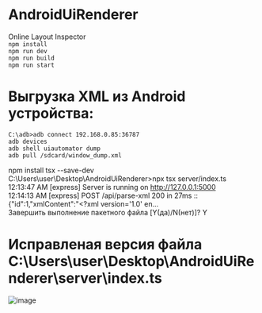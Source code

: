 # AndroidUiRenderer
Online Layout Inspector  
`npm install `  
`npm run dev `  
`npm run build`  
`npm run start`  

# Выгрузка XML из Android устройства: 
`C:\adb>adb connect 192.168.0.85:36787`  
`adb devices`  
`adb shell uiautomator dump`  
`adb pull /sdcard/window_dump.xml`  

npm install tsx --save-dev  
C:\Users\user\Desktop\AndroidUiRenderer>npx tsx server/index.ts  
12:13:47 AM [express] Server is running on http://127.0.0.1:5000  
12:14:13 AM [express] POST /api/parse-xml 200 in 27ms :: {"id":1,"xmlContent":"<?xml version='1.0' en…  
Завершить выполнение пакетного файла [Y(да)/N(нет)]? Y  

# Исправленая версия файла C:\Users\user\Desktop\AndroidUiRenderer\server\index.ts

![image](https://github.com/user-attachments/assets/4c311aea-15ff-482b-8f30-cac5910a5d75)
